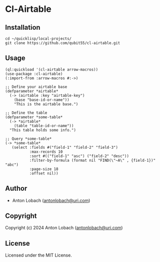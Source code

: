 # Cl-Airtable

## Installation

```
cd ~/quicklisp/local-projects/
git clone https://github.com/qubit55/cl-airtable.git
```

## Usage
```
(ql:quickload '(cl-airtable arrow-macros))
(use-package :cl-airtable)
(:import-from :arrow-macros #:->)

;; Define your airtable base
(defparameter *airtable*
  (-> (airtable :key "airtable-key")
    (base "base-id-or-name"))
    "This is the airtable base.")

;; Define the table
(defparameter *some-table*
  (-> *airtable*
    (table "table-id-or-name"))
  "This table holds some info.")

;; Query *some-table*
(-> *some-table*
   (select :fields #("field-1" "field-2" "field-3")
           :max-records 10
           :sort #(("field-1" "asc") ("field-2" "desc"))
           :filter-by-formula (format nil "FIND(\"~A\" , {field-1})" "abc")
           :page-size 18
           :offset nil))
```

## Author

* Anton Lobach (antonlobach@uri.com)

## Copyright

Copyright (c) 2024 Anton Lobach (antonlobach@uri.com)

## License

Licensed under the MIT License.
